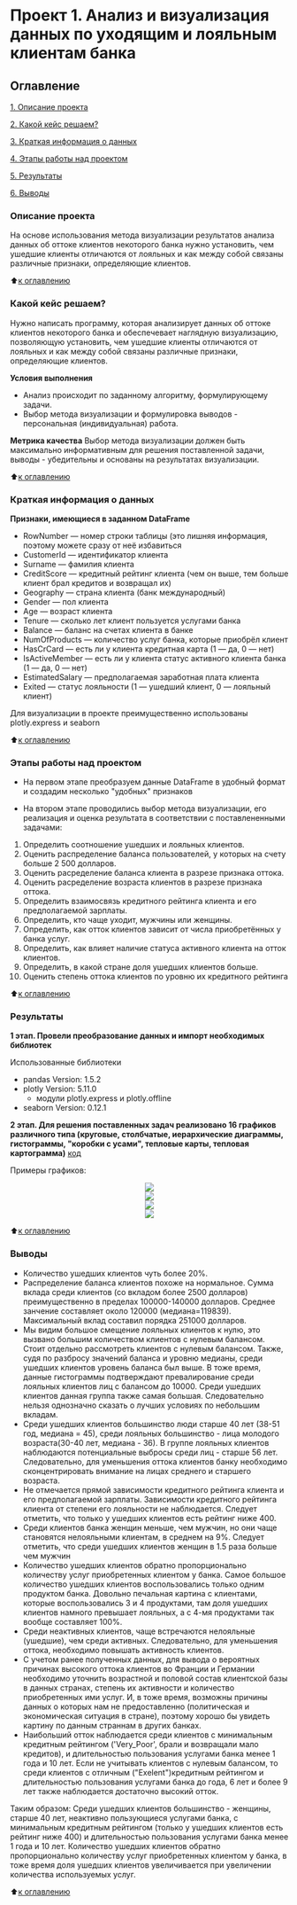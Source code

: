 # Проект 1. Анализ  и визуализация данных по уходящим и лояльным клиентам банка

## Оглавление
[1. Описание проекта](https://github.com/EkaterinaArsa/BankClientsVisual#%D0%BE%D0%BF%D0%B8%D1%81%D0%B0%D0%BD%D0%B8%D0%B5-%D0%BF%D1%80%D0%BE%D0%B5%D0%BA%D1%82%D0%B0)

[2. Какой кейс решаем?](https://github.com/EkaterinaArsa/BankClientsVisual#%D0%BA%D0%B0%D0%BA%D0%BE%D0%B9-%D0%BA%D0%B5%D0%B9%D1%81-%D1%80%D0%B5%D1%88%D0%B0%D0%B5%D0%BC)

[3. Краткая информация о данных](https://github.com/EkaterinaArsa/BankClientsVisual#%D0%BA%D1%80%D0%B0%D1%82%D0%BA%D0%B0%D1%8F-%D0%B8%D0%BD%D1%84%D0%BE%D1%80%D0%BC%D0%B0%D1%86%D0%B8%D1%8F-%D0%BE-%D0%B4%D0%B0%D0%BD%D0%BD%D1%8B%D1%85)

[4. Этапы работы над проектом](https://github.com/EkaterinaArsa/BankClientsVisual#%D1%8D%D1%82%D0%B0%D0%BF%D1%8B-%D1%80%D0%B0%D0%B1%D0%BE%D1%82%D1%8B-%D0%BD%D0%B0%D0%B4-%D0%BF%D1%80%D0%BE%D0%B5%D0%BA%D1%82%D0%BE%D0%BC)

[5. Результаты](https://github.com/EkaterinaArsa/BankClientsVisual#%D1%80%D0%B5%D0%B7%D1%83%D0%BB%D1%8C%D1%82%D0%B0%D1%82)

[6. Выводы](https://github.com/EkaterinaArsa/BankClientsVisual#%D0%B2%D1%8B%D0%B2%D0%BE%D0%B4%D1%8B)

### Описание проекта
На основе использования метода визуализации результатов анализа данных об оттоке клиентов некоторого банка нужно установить, чем ушедшие клиенты отличаются от лояльных и как между собой связаны различные признаки, определяющие клиентов. 

:arrow_up:[к оглавлению](https://github.com/EkaterinaArsa/BankClientsVisual#%D0%BE%D0%B3%D0%BB%D0%B0%D0%B2%D0%BB%D0%B5%D0%BD%D0%B8%D0%B5)


### Какой кейс решаем?
Нужно написать программу, которая анализирует данных об оттоке клиентов некоторого банка и обеспечевает наглядную визуализацию, позволяющую установить, чем ушедшие клиенты отличаются от лояльных и как между собой связаны различные признаки, определяющие клиентов. 

**Условия выполнения**
- Анализ происходит по заданному алгоритму, формулирующему задачи.
- Выбор метода визуализации и формулировка выводов - персональная (индивидуальная) работа.

**Метрика качества**
Выбор метода визуализации должен быть максимально информативным для решения поставленной задачи, выводы - убедительны и основаны на результатах визуализации.

:arrow_up:[к оглавлению](https://github.com/EkaterinaArsa/BankClientsVisual#%D0%BE%D0%B3%D0%BB%D0%B0%D0%B2%D0%BB%D0%B5%D0%BD%D0%B8%D0%B5)

### Краткая информация о данных

**Признаки, имеющиеся в заданном DataFrame**
- RowNumber — номер строки таблицы (это лишняя информация, поэтому можете сразу от неё избавиться
- CustomerId — идентификатор клиента
- Surname — фамилия клиента
- CreditScore — кредитный рейтинг клиента (чем он выше, тем больше клиент брал кредитов и возвращал их)
- Geography — страна клиента (банк международный)
- Gender — пол клиента
- Age — возраст клиента
- Tenure — сколько лет клиент пользуется услугами банка
- Balance — баланс на счетах клиента в банке
- NumOfProducts — количество услуг банка, которые приобрёл клиент
- HasCrCard — есть ли у клиента кредитная карта (1 — да, 0 — нет)
- IsActiveMember — есть ли у клиента статус активного клиента банка (1 — да, 0 — нет)
- EstimatedSalary — предполагаемая заработная плата клиента
- Exited — статус лояльности (1 — ушедший клиент, 0 — лояльный клиент)

Для визуализации в проекте преимущественно использованы plotly.express и seaborn

:arrow_up:[к оглавлению](https://github.com/EkaterinaArsa/BankClientsVisual#%D0%BE%D0%B3%D0%BB%D0%B0%D0%B2%D0%BB%D0%B5%D0%BD%D0%B8%D0%B5)


### Этапы работы над проектом

* На первом этапе преобразуем данные DataFrame в удобный формат и создадим несколько "удобных" признаков


* На втором этапе проводились выбор метода визуализации, его реализация и оценка результата в соответствии с поставлененными задачами: 

1. Определить соотношение ушедших и лояльных клиентов.
2. Оценить распределение баланса пользователей, у которых на счету больше 2 500 долларов.
3. Оценить расределение баланса клиента в разрезе признака оттока. 
4. Оценить расределение возраста клиентов в разрезе признака оттока.
5. Определить взаимосвязь кредитного рейтинга клиента и его предполагаемой зарплаты.
6. Определить, кто чаще уходит, мужчины или женщины.
7. Определить, как отток клиентов зависит от числа приобретённых у банка услуг.
8. Определить, как влияет наличие статуса активного клиента на отток клиентов.
9. Определить, в какой стране доля ушедших клиентов больше.
10. Оценить степень оттока клиентов по уровню их кредитного рейтинга


:arrow_up:[к оглавлению](https://github.com/EkaterinaArsa/BankClientsVisual#%D0%BE%D0%B3%D0%BB%D0%B0%D0%B2%D0%BB%D0%B5%D0%BD%D0%B8%D0%B5)


### Результаты
<strong> 1 этап. Провели преобразование данных и импорт необходимых библиотек </strong>

Использованные библиотеки

* pandas Version: 1.5.2
* plotly Version: 5.11.0
    - модули  plotly.express и plotly.offline
* seaborn Version: 0.12.1

<strong>2 этап. Для решения поставленных задач реализовано 16 графиков различного типа (круговые, столбчатые, иерархические диаграммы, гистограммы, "коробки с усами", тепловые карты, тепловая картограмма)</strong> [код](https://github.com/EkaterinaArsa/BankClientsVisual/blob/master/clients_of_bank_HW.ipynb)

Примеры графиков:

<center> <img src=https://github.com/EkaterinaArsa/BankClientsVisual/blob/master/%D0%B4%D0%B8%D0%B0%D0%B3%D1%80%D0%B0%D0%BC%D0%BC%D0%B0%204.1.png> </center>

<center> <img src=https://github.com/EkaterinaArsa/BankClientsVisual/blob/master/%D0%B4%D0%B8%D0%B3%D1%80%D0%B0%D0%BC%D0%BC%D0%B0%206.3.png> </center>

<center> <img src=https://github.com/EkaterinaArsa/BankClientsVisual/blob/master/%D0%B4%D0%B8%D0%B3%D1%80%D0%B0%D0%BC%D0%BC%D0%B0%207.1.png> </center>

<center> <img src=https://github.com/EkaterinaArsa/BankClientsVisual/blob/master/%D0%B4%D0%B8%D0%B3%D1%80%D0%B0%D0%BC%D0%BC%D0%B0%2010.3.png> </center>


:arrow_up:[к оглавлению](https://github.com/EkaterinaArsa/BankClientsVisual#%D0%BE%D0%B3%D0%BB%D0%B0%D0%B2%D0%BB%D0%B5%D0%BD%D0%B8%D0%B5)

### Выводы

- Количество ушедших клиентов чуть более 20%. 
- Распределение баланса клиентов похоже на нормальное. Сумма вклада среди клиентов (со вкладом более 2500 долларов) преимущественно в пределах 100000-140000 долларов.  Среднее занчение составляет около 120000 (медиана=119839). Максимальный вклад составил порядка 251000 долларов. 
- Мы видим большое смещение лояльных клиентов к нулю, это вызвано большим количеством клиентов с нулевым балансом. Стоит отдельно рассмотреть клиентов с нулевым балансом. Также, судя по разбросу значений баланса и уровню медианы, среди ушедших клиентов уровень баланса был выше. В тоже время, данные гистограммы подтверждают превалирование среди лояльных клиентов лиц с балансом до 10000. Среди ушедших клиентов данная группа также самая большая. Следовательно нельзя однозначно сказать о лучших условиях по небольшим вкладам.
- Среди ушедших клиентов большинство люди старше 40 лет (38-51 год, медиана = 45), среди лояльных большинство - лица молодого возраста(30-40 лет, медиана - 36). В группе лояльных клиентов наблюдаются потенциальные выбросы среди лиц - старше 56 лет. Следовательно, для уменьшения оттока клиентов банку необходимо сконцентрировать внимание на лицах среднего и старшего возраста.
- Не отмечается прямой зависимости кредитного рейтинга клиента и его предполагаемой зарплаты. Зависимости кредитного рейтинга клиента от степени его лояльности не наблюдается. Следует отметить, что только у ушедших клиентов есть рейтинг ниже 400.
- Среди клиентов банка женщин меньше, чем мужчин, но они чаще становятся нелояльными клиентам, в среднем на 9%. Следует отметить, что среди ушедших клиентов женщин в 1.5 раза больше чем мужчин
- Количество ушедших клиентов обратно пропорционально количеству услуг приобретенных клиентом у банка. Самое большое количество ушедших клиентов воспользовались только одним продуктом банка. Довольно печальная картина с клиентами, которые воспользовались 3 и 4 продуктами, там доля ушедших клиентов намного превышает лояльных, а с 4-мя продуктами так вообще составляет 100%.
- Среди неактивных клиентов, чаще встречаются нелояльные (ушедшие), чем среди активных. Следовательно, для уменьшения оттока, необходимо  повышать активность клиентов.
- С учетом ранее полученных данных, для вывода о вероятных причинах высокого оттока клиентов во Франции и Германии необходимо уточнить возрастной и половой состав клиентской базы в данных странах, степень их активности и количество приобретенных ими услуг. И, в тоже время, возможны причины данных о которых нам не предоставленно (политическая и экономическая ситуация в стране), поэтому хорошо бы увидеть картину по данным страннам в других банках.
- Наибольший отток наблюдается среди клиентов с минимальным кредитным рейтингом ('Very_Poor', брали и возвращали мало кредитов), и длительностью пользования услугами банка менее 1 года и 10 лет. Если не учитывать клиентов с нулевым балансом, то среди клиентов с отличным ("Exelent")кредитным рейтингом и длительностью пользования услугами банка до года, 6 лет и более 9 лет также наблюдается достаточно высокий отток.

Таким образом: 
Cреди ушедших клиентов большинство - женщины, старше 40 лет, неактивно пользующиеся услугами банка, с минимальным кредитным рейтингом (только у ушедших клиентов есть рейтинг ниже 400) и длительностью пользования услугами банка менее 1 года и 10 лет. Количество ушедших клиентов обратно пропорционально количеству услуг приобретенных клиентом у банка, в тоже время доля ушедших клиентов увеличивается при увеличении количества используемых услуг.

:arrow_up:[к оглавлению](https://github.com/EkaterinaArsa/BankClientsVisual#%D0%BE%D0%B3%D0%BB%D0%B0%D0%B2%D0%BB%D0%B5%D0%BD%D0%B8%D0%B5)